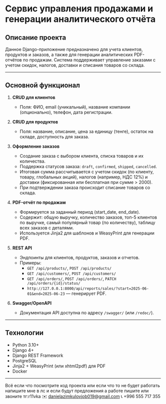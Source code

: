 ﻿# Сервис управления продажами и генерации аналитического отчёта

## Описание проекта

Данное Django-приложение предназначено для учета клиентов, продуктов и заказов, а также для генерации аналитических PDF-отчётов по продажам. Система поддерживает управление заказами с учетом скидок, налогов, доставки и списания товаров со склада.

---

## Основной функционал

1. **CRUD для клиентов**
   - Поля: ФИО, email (уникальный), название компании (опционально), телефон, дата регистрации.
   
2. **CRUD для продуктов**
   - Поля: название, описание, цена за единицу (тенге), остаток на складе, доступность для заказа.

3. **Оформление заказов**
   - Создание заказа с выбором клиента, списка товаров и их количества.
   - Поддержка статусов заказа: `draft`, `confirmed`, `shipped`, `cancelled`.
   - Итоговая сумма рассчитывается с учетом скидок (по клиенту, товару, глобальных акций), налогов (например, НДС 12%) и доставки (фиксированная или бесплатная при сумме > 2000).
   - При подтверждении заказа происходит списание товаров со склада.

4. **PDF-отчёт по продажам**
   - Формируется за заданный период (start_date, end_date).
   - Содержит: общую выручку, количество заказов, топ-5 клиентов по выручке, самый популярный товар (по количеству), таблицу всех заказов с деталями.
   - Используется Jinja2 для шаблонов и WeasyPrint для генерации PDF.

5. **REST API**
   - Эндпоинты для клиентов, продуктов, заказов и отчетов.
   - Примеры:
     - `GET /api/products/`, `POST /api/products/`
     - `GET /api/customers/`, `POST /api/customers/`
     - `GET /api/orders/`, `POST /api/orders/`, `PATCH /api/orders/{id}/status/`
     - `http://127.0.0.1:8000/api/reports/sales/?start=2025-06-01&end=2025-06-23` — генерирует PDF.

6. **Swagger/OpenAPI**
   - Документация API доступна по адресу `/swagger/` (или `/redoc/`).

---

## Технологии

- Python 3.10+
- Django 4+
- Django REST Framework
- PostgreSQL
- Jinja2 + WeasyPrint (или xhtml2pdf) для PDF
- Docker

---
Всё если что посмотрите код проекта или если что то не будет работать напишите мне в лс и если будут предложения а работе пишите или звоните тг:r11vka  ✉️ danielazimkulovjob019@gmail.com 📞 +996 555 717 355
